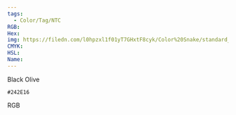 ```yaml
---
tags:
  - Color/Tag/NTC
RGB:
Hex:
img: https://filedn.com/l0hpzxl1f01yT7GHxtF8cyk/Color%20Snake/standard_csv_to_svg/%23/242E16.svg
CMYK:
HSL:
Name:
---
```

Black Olive
```palette
#242E16
```
RGB
